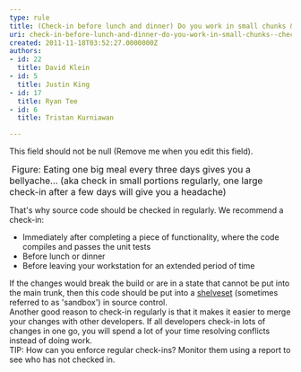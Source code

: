 ```yaml
---
type: rule
title: (Check-in before lunch and dinner) Do you work in small chunks & check in after completing each one?
uri: check-in-before-lunch-and-dinner-do-you-work-in-small-chunks--check-in-after-completing-each-one
created: 2011-11-18T03:52:27.0000000Z
authors:
- id: 22
  title: David Klein
- id: 5
  title: Justin King
- id: 17
  title: Ryan Tee
- id: 6
  title: Tristan Kurniawan

---
```




<span class='intro'> This field should not be null (Remove me when you edit this field). </span>


  <img alt="" class="ms-rteCustom-ImageArea" src="/TFS/RulesToBetterVersionControlwithTFS(AKASourceControl)/PublishingImages/Check-InRegularly.jpg" />&#160;<font class="ms-rteCustom-FigureNormal" size="+0">Figure&#58; Eating one big meal every three days gives you a bellyache... (aka check in small portions regularly, one large check-in after a few days will give you a headache)</font>
<p>That's why source code should be checked in regularly. We recommend a check-in&#58; </p>
<ul>
    <li>Immediately after completing a piece of functionality, where the code compiles and passes the unit tests </li>
    <li>Before lunch or dinner</li>
    <li>Before leaving your workstation for an extended period of time </li>
</ul>
If the changes would break the build or are in a state that cannot be put into the main trunk, then this code should be put into a <a shape="rect" href="http&#58;//msdn.microsoft.com/en-us/library/ms181403.aspx">shelveset</a> (sometimes referred to as 'sandbox') in source control. <br>
Another good reason to check-in regularly is that it makes it easier to merge your changes with other developers. If all developers check-in lots of changes in one go, you will spend a lot of your time resolving conflicts instead of doing work. <br>
TIP&#58; How can you enforce regular check-ins? Monitor them using a report to see who has not checked in. 



